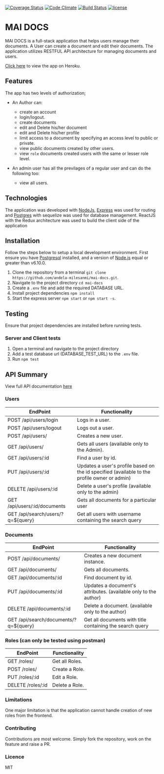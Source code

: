 [![Coverage Status](https://coveralls.io/repos/github/andela-milesanmi/mai-docs/badge.svg?branch=client-side-testing-145555901)](https://coveralls.io/github/andela-milesanmi/mai-docs?branch=client-side-testing-145555901)
[![Code Climate](https://codeclimate.com/github/andela-milesanmi/mai-docs/badges/gpa.svg)](https://codeclimate.com/github/andela-milesanmi/mai-docs/)
[![Build Status](https://travis-ci.org/andela-milesanmi/mai-docs.svg?branch=refactor-testing)](https://travis-ci.org/andela-milesanmi/mai-docs)
[![license](https://img.shields.io/github/license/mashape/apistatus.svg)]()

# MAI DOCS

MAI DOCS is a full-stack application that helps users manage their documents. A User can create a document and edit their documents.
The application utilizes RESTFUL API architecture for managing documents and users.

[Click here](http://mai-docs-staging.herokuapp.com/) to view the app on Heroku.

## Features

The app has two levels of authorization;
- An Author can:
    - create an account
    - login/logout.
    - create documents
    - edit and Delete his/her document
    - edit and Delete his/her profile
    - limit access to a document by specifying an access level to public or private.
    - view public documents created by other users.
    - view `role` documents created users with the same or lesser role level.

- An admin user has all the previlages of a regular user and can do the following too:
    - view all users.

## Technologies
The application was developed with [NodeJs](http://nodejs.org/), [Express](http://expressjs.com/) was used for routing and [Postgres](http://postgresql.com/) with sequelize was used for database management.
 ReactJS with the Redux architecture was used to build the client side of the application

## Installation
Follow the steps below to setup a local development environment. First ensure you have [Postgresql](https://www.postgresql.org/) installed, and a version of [Node.js](http://nodejs.org/) equal or greater than v6.10.0.

1. Clone the repository from a terminal `git clone https://github.com/andela-milesanmi/mai-docs.git`.
2. Navigate to the project directory `cd mai-docs`
3. Create a `.env` file and add the required DATABASE URL.
4. Install project dependencies `npm install`
5. Start the express server `npm start` or `npm start -s`.

## Testing
Ensure that project dependencies are installed before running tests.
### Server and Client tests
1. Open a terminal and navigate to the project directory
2. Add a test database url (DATABASE_TEST_URL) to the `.env` file.
3. Run `npm test`

## API Summary
View full API documentation [here](https://mai-docs-staging.herokuapp.com/api-docs)

### Users
EndPoint                      |   Functionality
------------------------------|------------------------
POST /api/users/login         |   Logs in a user.
POST /api/users/logout        |   Logs out a user.
POST /api/users/              |   Creates a new user.
GET /api/users/               |   Gets all users (available only to the Admin).
GET /api/users/:id           |   Find a user by id.
PUT /api/users/:id           |   Updates a user's profile based on the id specified (available to the profile owner or admin)
DELETE /api/users/:id        |   Delete a user's profile (available only to the admin)
GET /api/users/:id/documents   | Gets all documents for a particular user
GET /api/search/users/?q=${query} | Get all users with username containing the search query

### Documents
EndPoint                      |   Functionality
------------------------------|------------------------
POST /api/documents/          |   Creates a new document instance.
GET /api/documents/           |   Gets all documents.
GET /api/documents/:id       |   Find document by id.
PUT /api/documents/:id       |   Updates a document's attributes. (available only to the author)
DELETE /api/documents/:id    |   Delete a document. (available only to the author)
GET /api/search/documents/?q=${query} | Get all documents with title containing the search query

### Roles (can only be tested using postman)
EndPoint                      |   Functionality
------------------------------|------------------------
GET /roles/               |   Get all Roles.
POST /roles/               |   Create a Role.
PUT /roles/:id               |   Edit a Role.
DELETE /roles/:id               |   Delete a Role.

### Limitations

One major limitation is that the application cannot handle creation of new roles from the frontend.

### Contributing

Contributions are most welcome. Simply fork the repository, work on the feature and raise a PR.

### Licence
MIT
